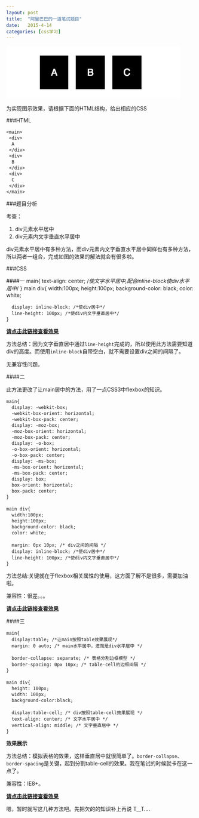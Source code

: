 ```yaml
---
layout: post
title:  "阿里巴巴的一道笔试题目"
date:   2015-4-14 
categories: [css学习]
---
```


![](/images/posts/2015041401.png)

为实现图示效果，请根据下面的HTML结构，给出相应的CSS

###HTML
    
	<main>
	 <div>
	  A
	 </div>
	 <div>
	  B
	 </div>
	 <div>
	  C
	 </div>
	</main>


###题目分析

考查：

1. div元素水平居中
2. div元素内文字垂直水平居中

div元素水平居中有多种方法，而div元素内文字垂直水平居中同样也有多种方法，所以两者一组合，完成如图的效果的解法就会有很多啦。

###CSS

####一
	main{
	  text-align: center; /*使文字水平居中,配合inline-block使div水平居中*/
	}
	main div{
	  width:100px;
	  height:100px;
	  background-color: black;
	  color: white;

	  display: inline-block; /*使div居中*/
	  line-height: 100px; /*使div内文字垂直居中*/
	}

**[请点击此链接查看效果](./../demo/alibaba/CSS-1.html)**

方法总结：因为文字垂直居中通过`line-height`完成的，所以使用此方法需要知道div的高度。而使用`inline-block`自带空白，就不需要设置div之间的间隔了。

无兼容性问题。

####二

此方法更改了让main居中的方法，用了一点CSS3中flexbox的知识。

	main{
	  display: -webkit-box;
	  -webkit-box-orient: horizontal;
	  -webkit-box-pack: center;
	  display: -moz-box;
	  -moz-box-orient: horizontal;
	  -moz-box-pack: center;
	  display: -o-box;
	  -o-box-orient: horizontal;
	  -o-box-pack: center;
	  display: -ms-box;
	  -ms-box-orient: horizontal;
	  -ms-box-pack: center;
	  display: box;
	  box-orient: horizontal;
	  box-pack: center;
	}

	main div{
	  width:100px;
	  height:100px;
	  background-color: black;
	  color: white;
	  
	  margin: 0px 10px; /* div之间的间隔 */
	  display: inline-block; /*使div居中*/
	  line-height: 100px; /*使div内文字垂直居中*/
	}

方法总结:关键就在于flexbox相关属性的使用，这方面了解不是很多，需要加油啦。

兼容性：很差。。。

**[请点击此链接查看效果](./../demo/alibaba/CSS-2.html)**

####三

	main{
	  display:table; /*让main按照table效果展现*/
	  margin: 0 auto; /* main水平居中，进而是div水平居中 */

	  border-collapse: separate; /* 表格分割边框模型 */
	  border-spacing: 0px 10px; /* table-cell的边框间隔 */
	}

	main div{
	  height: 100px;
	  width: 100px;
	  background-color:black;
	  
	  display:table-cell; /* div按照table-cell效果展现 */
	  text-align: center; /* 文字水平居中 */
	  vertical-align: middle; /* 文字垂直居中 */
	}

**效果展示**

方法总结：模拟表格的效果，这样垂直居中就很简单了。`border-collapse`、`border-spacing`是关键，起到分割table-cell的效果。我在笔试的时候就卡在这一点了。

兼容性：IE8+。

**[请点击此链接查看效果](./../demo/alibaba/CSS-3.html)**

嗯，暂时就写这几种方法吧。先把欠的的知识补上再说 T__T....